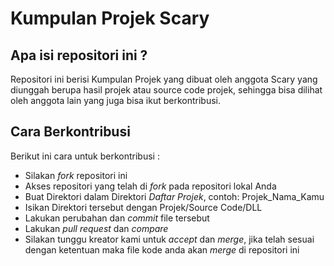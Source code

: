 # Kumpulan Projek Scary

## Apa isi repositori ini ?
Repositori ini berisi Kumpulan Projek yang dibuat oleh anggota Scary yang diunggah berupa hasil projek atau source code projek, sehingga bisa dilihat oleh anggota lain yang juga bisa ikut berkontribusi.

## Cara Berkontribusi
Berikut ini cara untuk berkontribusi :
* Silakan _fork_ repositori ini
* Akses repositori yang telah di _fork_ pada repositori lokal Anda
* Buat Direktori dalam Direktori _Daftar Projek_, contoh: Projek_Nama_Kamu
* Isikan Direktori tersebut dengan Projek/Source Code/DLL
* Lakukan perubahan dan *commit* file tersebut 
* Lakukan *pull request* dan *compare*
* Silakan tunggu kreator kami untuk *accept* dan *merge*, jika telah sesuai dengan ketentuan maka file kode anda akan *merge* di repositori ini 